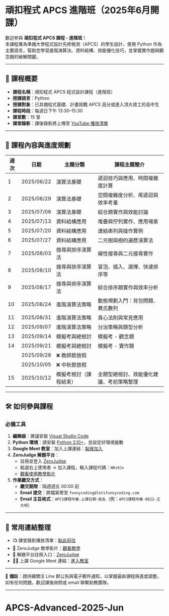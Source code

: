 # 頑扣程式 APCS 進階班（2025年6月開課）

歡迎參與 **頑扣程式 APCS 課程 - 進階班**！  
本課程專為準備大學程式設計先修檢測（APCS）的學生設計，使用 Python 作為主要語言，幫助您學習進階演算法、資料結構、效能優化技巧，並掌握實作題與觀念題的破解關鍵。

---

## 📘 課程概要

- **課程名稱**：頑扣程式 APCS 程式設計課程（進階班）  
- **授課語言**：Python  
- **授課對象**：已具備程式基礎、計畫挑戰 APCS 高分或進入頂大資工的高中生  
- **課程時段**：每週日下午 13:30–15:30  
- **課堂數**：15 堂  
- **課堂錄影**：課後錄影將上傳至 [YouTube 播放清單](https://www.youtube.com/playlist?list=PLdvY4QzZf7AlFMZIdgtbnmDTgh2WNZVz2)

---

## 🧭 課程內容與進度規劃

| 週次 | 日期       | 主題分類             | 課程主題簡介                                      |
|------|------------|----------------------|---------------------------------------------------|
| 1    | 2025/06/22 | 演算法基礎        | 遞迴技巧與應用、時間複雜度計算                  |
| 2    | 2025/06/29 | 演算法基礎        | 空間複雜度分析、尾遞迴與效率考量                |
| 3    | 2025/07/06 | 演算法基礎        | 綜合題實作與效能討論                              |
| 4    | 2025/07/13 | 資料結構應用          | 堆疊與佇列實作、應用場景                          |
| 5    | 2025/07/20 | 資料結構應用          | 連結串列與操作實例                                |
| 6    | 2025/07/27 | 資料結構應用          | 二元樹與樹的遍歷演算法                            |
| 7    | 2025/08/03 | 搜尋與排序演算法      | 線性搜尋與二元搜尋實作                            |
| 8    | 2025/08/10 | 搜尋與排序演算法      | 冒泡、插入、選擇、快速排序等                      |
| 9    | 2025/08/17 | 搜尋與排序演算法      | 綜合排序題實作與效率分析                          |
| 10   | 2025/08/24 | 進階演算法策略        | 動態規劃入門：背包問題、費氏數列                  |
| 11   | 2025/08/31 | 進階演算法策略        | 貪心法則與常見應用                                |
| 12   | 2025/09/07 | 進階演算法策略        | 分治策略與題型分析                                |
| 13   | 2025/09/14 | 模擬考與總檢討        | 模擬考 - 觀念題                             |
| 14   | 2025/09/21 | 模擬考與總檢討        | 模擬考 - 實作題                             |
|      | 2025/09/28 | ❌ 教師節放假          |                                                   |
|      | 2025/10/05 | ❌ 中秋節放假          |                                                   |
| 15   | 2025/10/12 | 模擬考檢討（課程結束）| 全題型總檢討、效能優化建議、考前策略整理          |

---

## 🛠️ 如何參與課程

### 必備工具

1. **編輯器**：建議安裝 [Visual Studio Code](https://code.visualstudio.com/)  
2. **Python 環境**：請安裝 [Python 3.10+](https://www.python.org/downloads/)，並設定好環境變數  
3. **Google Meet 教室**：加入上課連結：[點我加入](https://meet.google.com/nri-homu-psz)  
4. **ZeroJudge 解題平台**：  
   - 註冊並登入 [ZeroJudge](https://zerojudge.tw)  
   - 點選右上使用者 → 加入課程，輸入課程代碼：`NRs9Jv`  
   - [觀看使用教學影片](https://youtu.be/ID5brYr5fvQ)  
5. **作業繳交方式**：  
   - **繳交期限**：隔週週五 00:00 前  
   - **Email 提交**：將檔案寄至 `funnycoding@letsfunnycoding.com`  
   - **Email 主旨格式**：`APCS課程作業-上課日期-姓名`（例：`APCS課程作業-0622-王大明`）

---

## 🔗 常用連結整理

- 📺 課堂錄影播放清單：[點此前往](https://www.youtube.com/playlist?list=PLdvY4QzZf7AlFMZIdgtbnmDTgh2WNZVz2)  
- 🎥 ZeroJudge 教學影片：[觀看教學](https://youtu.be/ID5brYr5fvQ)  
- 🧠 解題平台註冊入口：[ZeroJudge](https://zerojudge.tw)  
- 🧑‍🏫 上課 Google Meet 連結：[進入教室](https://meet.google.com/nri-homu-psz)

---

📣 **備註**：請持續關注 Line 群公告與電子郵件通知，以掌握最新課程與進度調整。如有任何問題，歡迎課後詢問或 email 聯繫助教團隊。

---
# APCS-Advanced-2025-Jun
